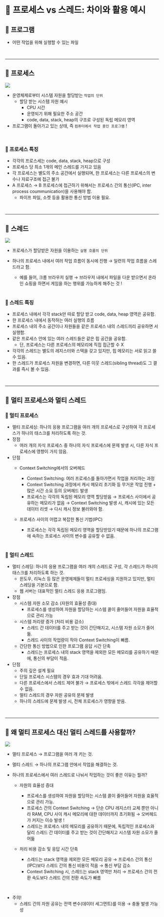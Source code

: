 # 📑 프로세스 vs 스레드: 차이와 활용 예시

## 🚧 프로그램

- 어떤 작업을 위해 실행할 수 있는 파일

<br />

---

## 🚧 프로세스

![](https://gmlwjd9405.github.io/images/os-process-and-thread/process.png)

- 운영체제로부터 시스템 자원을 할당받는 `작업의 단위`
    - 할당 받는 시스템 자원 예시
        - CPU 시간
        - 운영되기 위해 필요한 주소 공간
        - code, data, stack, heap의 구조로 구성된 독립 메모리 영역
- 프로그램이 돌아가고 있는 상태, 즉 `컴퓨터에서 작업 중인 프로그램` !

<br />

### 👀 프로세스 특징

- 각각의 프로스세는 code, data, stack, heap으로 구성
- 프로세스 당 최소 1개의 메인 스레드를 가지고 있음
- 각 프로세스는 별도의 주소 공간에서 실행되며, 한 프로세스는 다른 프로세스의 변수나 자료구조에 접근 불가
- A 프로세스 → B 프로세스에 접근하기 위해서는 프로세스 간의 통신(IPC, inter process coummunication)을 사용해야 함.
    - 파이프 파일, 소켓 등을 활용한 통신 방법 이용 필요.


<br />

---

## 🚧 스레드

![](https://gmlwjd9405.github.io/images/os-process-and-thread/thread.png)

- 프로세스가 할당받은 자원을 이용하는 `실행 흐름의 단위`
- 하나의 프로세스 내에서 여러 작업 흐름이 동시에 진행 → 일련의 작업 흐름을 스레드라고 함.
    - 예를 들어, 크롬 브라우저 실행 → 브라우저 내에서 파일을 다운 받으면서 온라인 쇼핑을 하면서 게임을 하는 행위를 가능하게 해주는 것 !

    <br />

### 👀 스레드 특징

- 프로세스 내에서 각각 stack만 따로 할당 받고 code, data, heap 영역은 공유함.
- 한 프로세스 내에서 동작하는 여러 실행의 흐름
- 프로세스 내의 주소 공간이나 자원들을 같은 프로세스 내의 스레드끼리 공유하면 서 실행함.
- 같은 프로세스 안에 있는 여러 스레드들은 같은 힙 공간을 공유함.
    - 단, 프로세스는 다른 프로세스의 메모리에 직접 접근할 수 X
- 각각의 스레드는 별도의 레지스터와 스택을 갖고 있지만, 힙 메모리는 서로 읽고 쓸 수 있음.
- 한 스레드가 프로세스 자원을 변경하면, 다른 이웃 스레드(sibling thread)도 그 결과를 즉시 볼 수 있음.

<br />

---

## 🚧 멀티 프로세스와 멀티 스레드

### 👀 멀티 프로세스

- 멀티 프로세싱: 하나의 응용 프로그램을 여러 개의 프로세스로 구성하여 각 프로세스가 하나의 태스크를 처리하도록 하는 것.
- 장점
    - 여러 개의 자식 프로세스 중 하나의 자식 프로세스에 문제 발생 시, 다른 자식 프로세스에 영향이 가지 않음.
- 단점
    - Context Switching에서의 오버헤드
        - Context Switching: 여러 프로세스를 돌아가면서 작업을 처리하는 과정
        - Context Switching 과정에서 캐시 메모리 초기화 등 무거운 작업 진행 + 많은 시간 소요 등의 오버헤드 발생
        - 프로세스는 각각의 독립된 메모리 영역 할당받음 → 프로세스 사이에서 공유하는 메모리가 없음 → Context Switching 발생 시, 캐시에 있는 모든 데이터 리셋 → 다시 캐시 정보 불러와야 함.
    - 프로세스 사이의 어렵고 복잡한 통신 기법(IPC)
        - 프로세스는 각각 독립된 메모리 영역을 할당받았기 때문에 하나의 프로그램에 속하는 프로세스 사이의 변수를 공유할 수 없음.

        <br />

### 👀 멀티 스레드

- 멀티 스레딩: 하나의 응용 프로그램을 여러 개의 스레드로 구성, 각 스레드가 하나의 태스크를 처리하도록 하는 것.
    - 윈도우, 리눅스 등 많은 운영체제들이 멀티 프로세싱을 지원하고 있지만, 멀티 스레딩을 기본으로 함.
    - 웹 서버는 대표적인 멀티 스레드 응용 프로그램임.
- 장점
    - 시스템 자원 소모 감소 (자원의 효율성 증대)
        - 프로세스를 생성하여 자원을 할당하는 시스템 콜이 줄어들어 자원을 효율적으로 관리 가능
    - 시스템 처리량 증가 (처리 비용 감소)
        - 스레드 간 데이터를 주고 받는 것이 간단해지고, 시스템 자원 소모가 줄어듦.
        - 스레드 사이의 작업량이 작아 Context Switching이 빠름.
    - 간단한 통신 방법으로 인한 프로그램 응답 시간 단축
        - 스레드는 프로세스 내의 stack 영역을 제외한 모든 메모리를 공유하기 때문에, 통신의 부담이 적음.
- 단점
    - 주의 깊은 설계 필요
    - 단일 프로세스 시스템의 경우 효과 기대 어려움.
    - 다른 프로세스에서 스레드 제어 불가 → 프로세스 밖에서 스레드 각각을 제어할 수 없음.
    - 멀티 스레드의 경우 자원 공유의 문제 발생
    - 하나의 스레드에 문제 발생 시, 전체 프로세스가 영향을 받음.
    
<br />

---

## 🚧 왜 멀티 프로세스 대신 멀티 스레드를 사용할까?

![](https://gmlwjd9405.github.io/images/os-process-and-thread/multi-thread.png)

- 멀티 프로세스 → 프로그램을 여러 개 키는 것.
- 멀티 스레드 → 하나의 프로그램 안에서 작업을 해결하는 것.

- 하나의 프로세스에서 여러 스레드로 나눠서 작업하는 것이 좋은 이유는 뭘까?
    - 자원의 효율성 증대
        - 프로세스를 생성하여 자원을 할당하는 시스템 콜이 줄어들어 자원을 효율적으로 관리 가능.
        - 프로세스 간의 Context Switching → 단순 CPU 레지스터 교체 뿐만 아니라 RAM, CPU 사이 캐시 메모리에 대한 데이터까지 초기화됨 → 오버헤드가 커지는 이슈 발생 !
        - 스레드는 프로세스 내의 메모리를 공유하기 때문에, 독립적인 프로세스와 달리 스레드 간 데이터를 주고 받는 것이 간단해지고 시스템 자원 소모가 줄어듦

    - 처리 비용 감소 및 응답 시간 단축
        - 스레드는 stack 영역을 제외한 모든 메모리 공유 → 프로세스 간의 통신(IPC)보다 스레드 간의 통신 비용이 적음 → 통신 부담 감소
        - Context Switching 시, 스레드는 stack 영역만 처리 → 프로세스 간의 전환 속도보다 스레드 간의 전환 속도가 빠름

<br />

- 주의!
    - 스레드 간의 자원 공유는 전역 변수(데이터 세그먼트)를 이용 → 충돌 발생 가능성